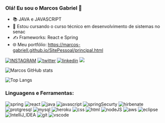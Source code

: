 
### Olá! Eu sou o Marcos Gabriel 👋
- 📚 JAVA e JAVASCRIPT
- 📖 Estou cursando o curso  técnico em desenvolvimento de sistemas no senac
- ✍️ Frameworks: React e Spring
- 🌐 Meu portfólio: https://marcos-gabriell.github.io/SitePessoal/principal.html

[![INSTAGRAM](https://img.shields.io/badge/Instagram-E4405F?style=for-the-badge&logo=instagram&logoColor=white)](https://www.instagram.com/marcosgabrielsantos_/)
[![twitter](https://img.shields.io/badge/Twitter-1DA1F2?style=for-the-badge&logo=twitter&logoColor=white)](https://twitter.com/MarcosG2007_)
[![linkedin](https://img.shields.io/badge/LinkedIn-0077B5?style=for-the-badge&logo=linkedin&logoColor=white)](https://www.linkedin.com/in/marcos-gabriel-08043b22b)
<a href = "mailto:marcosgabriel79355@gmail.com"><img src="https://img.shields.io/badge/-Gmail-%23333?style=for-the-badge&logo=gmail&logoColor=white" target="_blank"></a>

![Marcos GitHub stats](https://github-readme-stats.vercel.app/api?username=Marcos-Gabriell&show_icons=true&theme=dark&include_all_commits=true&count_private=true)


![Top Langs](https://github-readme-stats.vercel.app/api/top-langs/?username=Marcos-Gabriell&hide=javascript,html)
### Linguagens e Ferramentas:
<div style="display: inline_block">
  <img aling="center" alt="spring" src="https://img.shields.io/badge/Spring-6DB33F?style=for-the-badge&logo=spring&logoColor=white">
  <img aling="center" alt="react" src="https://img.shields.io/badge/React-20232A?style=for-the-badge&logo=react&logoColor=61DAFB">
  <img aling="center" alt="java" 	src="https://img.shields.io/badge/Java-ED8B00?style=for-the-badge&logo=java&logoColor=white">
  <img aling="center" alt="javascript" src="https://img.shields.io/badge/JavaScript-F7DF1E?style=for-the-badge&logo=javascript&logoColor=black">  
  <img aling="center" alt="springSecurty" src="https://img.shields.io/badge/Spring_Security-6DB33F?style=for-the-badge&logo=Spring-Security&logoColor=white">
  <img aling="center" alt="hirbenate" src="https://img.shields.io/badge/Hibernate-59666C?style=for-the-badge&logo=Hibernate&logoColor=white">
  <img aling="center" alt="protgresql" src="https://img.shields.io/badge/PostgreSQL-316192?style=for-the-badge&logo=postgresql&logoColor=white">
  <img aling="center" alt="mysql" src="https://img.shields.io/badge/MySQL-00000F?style=for-the-badge&logo=mysql&logoColor=white">
  <img aling="center" alt="heroku" src="https://img.shields.io/badge/Heroku-430098?style=for-the-badge&logo=heroku&logoColor=white">
  <img aling="center" alt="css" src="https://img.shields.io/badge/CSS-239120?&style=for-the-badge&logo=css3&logoColor=white">
  <img aling="center" alt="html" src="https://img.shields.io/badge/HTML-239120?style=for-the-badge&logo=html5&logoColor=white">
  <img aling="center" alt="nodeJS" src="https://img.shields.io/badge/Node.js-43853D?style=for-the-badge&logo=node.js&logoColor=white">
  <img aling="center" alt="aws" src="https://img.shields.io/badge/Amazon_AWS-232F3E?style=for-the-badge&logo=amazon-aws&logoColor=white">
  <img aling="center" alt="eclipse" src="https://img.shields.io/badge/Eclipse-2C2255?style=for-the-badge&logo=eclipse&logoColor=white">
  <img aling="center" alt="IntelliJ_IDEA" src="https://img.shields.io/badge/IntelliJ_IDEA-000000.svg?style=for-the-badge&logo=intellij-idea&logoColor=white">
  <img aling="center" alt="git" src="https://img.shields.io/badge/GIT-E44C30?style=for-the-badge&logo=git&logoColor=white">
  <img aling="center" alt="vscode" src="https://img.shields.io/badge/Visual_Studio_Code-0078D4?style=for-the-badge&logo=visual%20studio%20code&logoColor=white">
 
  
  

  
</div>
